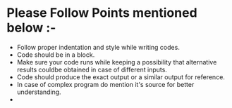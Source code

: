 # Please Follow Points mentioned below :-
 
* Follow proper indentation and style while writing codes.
* Code should be in a block.
* Make sure your code runs while keeping a possibility that alternative results couldbe obtained in case of different inputs.
* Code should produce the exact output or a similar output for reference.
* In case of complex program do mention it's source for better understanding.
* 
